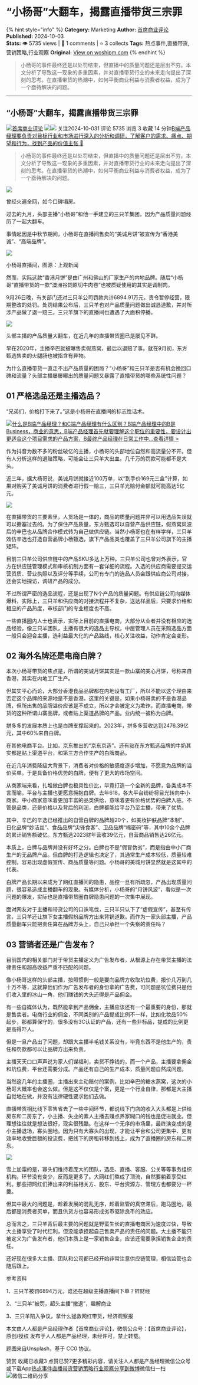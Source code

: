 # “小杨哥”大翻车，揭露直播带货三宗罪
{% hint style="info" %}
**Category:** Marketing
**Author:** [首席商业评论](https://www.woshipm.com/u/1502292)
**Published:** 2024-10-03  
**Stats:** 👁️ 5735 views | 💬 1 comments | ⭐ 3 collects
**Tags:** 热点事件,直播带货,营销策略,行业观察
**Original:** [View on woshipm.com](https://www.woshipm.com/marketing/6122902.html)
{% endhint %}
> 小杨哥的事件最终还是以处罚结束，但直播中的质量问题还是层出不穷。本文分析了导致这一现象的多重因素，并对直播带货行业的未来走向提出了深刻的思考。在直播带货的热潮中，如何平衡商业利益与消费者权益，成为了一个亟待解决的问题。

---

## “小杨哥”大翻车，揭露直播带货三宗罪

[![](https://static.woshipm.com/view/woshipm_api_def_20230303140221_1966.jpg?imageView2/1/w/72/h/72/q/100)](https://www.woshipm.com/u/1502292)[首席商业评论](https://www.woshipm.com/u/1502292) ![](https://static.woshipm.com/tag/1122_1@2x.png)![](https://static.woshipm.com/tag/2105_1@2x.png) 关注2024-10-031 评论 5735 浏览 3 收藏 14 分钟[B端产品经理要负责对目标行业和市场进行深入的分析和调研，了解客户的需求、痛点、期望和行为，找到产品的价值主张 🔗](https://ke.qidianla.com/courses/bcpm)

> 小杨哥的事件最终还是以处罚结束，但直播中的质量问题还是层出不穷。本文分析了导致这一现象的多重因素，并对直播带货行业的未来走向提出了深刻的思考。在直播带货的热潮中，如何平衡商业利益与消费者权益，成为了一个亟待解决的问题。

![](https://image.woshipm.com/2024/10/03/a108d8d4-8159-11ef-bb45-00163e142b65.png)

曾经火遍全网，如今口碑塌房。

过去的九月，头部主播“小杨哥”和他一手建立的三只羊集团，因为产品质量问题经历了一起大翻车。

事情起因是中秋节期间，小杨哥在直播间售卖的“美诚月饼”被宣传为“香港美诚”、“高端品牌”。

![](https://image.woshipm.com/2024/10/02/d67c15e6-808a-11ef-bb45-00163e142b65.png)

小杨哥直播间，图源：上观新闻

然而，实际这款“香港月饼”是由广州和佛山的厂家生产的内地品牌。随后“小杨哥”直播带货的一款“澳洲谷饲原切牛肉卷”也被质疑使用的其实是调制肉。

9月26日晚，有关部门还对三只羊公司罚款共计6894.91万元，责令暂停经营，限期整改的处罚。处罚结果公布后，三只羊也对产品质量问题做出诚恳道歉，并对所涉产品做了退一赔三。三只羊旗下的直播间也遭遇了大面积停播。

![](https://image.woshipm.com/2024/10/02/d70ea8d4-808a-11ef-bb45-00163e142b65.png)

头部主播的产品质量大翻车，在近几年的直播带货圈已是屡见不鲜。

早在2020年，主播辛巴就被曝售卖假燕窝，最后以退赔了事。就在9月初，东方甄选售卖的火腿肠也被指含有异物。

为什么直播带货一直走不出产品质量的困局？“小杨哥”和三只羊是否有机会挽回口碑和流量？头部主播屡屡曝出的质量问题又暴露了直播带货的哪些系统性问题？

## 01 严格选品还是主播选品？

“兄弟们，价格打下来了。”这是小杨哥在直播间的标志性话术。

[![](https://image.woshipm.com/2023/07/27/6f50fd24-2c7f-11ee-875d-00163e0b5ff3.png)什么是B端产品经理？和C端产品经理有什么区别？B端产品经理中的B是Business，商业的意思，B端产品经理首先就要理解这个职位的重要性，要设计出更适合这个项目需求的产品方案，B最终产品经理在日常工作中...查看详情 >](https://ke.qidianla.com/courses/bcpm)

作为抖音为数不多的粉丝破亿的主播，小杨哥的头部地位自然和高流量分不开。但有人分析这样的退赔策略，可能会让三只羊大出血。几千万的罚款可能都不是大头。

近三年，据大杨哥说，美诚月饼就接近100万单，以“到手价169元三盒”计算，如果对购买了美诚月饼的消费者进行假一赔三，三只羊光赔付金额就可能高达5亿元。

![](https://image.woshipm.com/2024/10/02/d7cc27c4-808a-11ef-bb45-00163e142b65.png)

在直播带货的三要素里，人货场是一体的，商品的质量问题并非可以用选品失误就可以搪塞过去的。为了保住产品质量，东方甄选可以自营产品供应链，假燕窝风波后的辛巴也从品牌合作模式转为自己做供应链。当然小杨哥也在有样学样，三只羊效仿辛选也打造自营品牌小杨甄选，旗下产品品类也覆盖了三只羊公司旗下的主播矩阵。

目前三只羊公司供应链中的产品SKU多达上万种。三只羊公司也曾对外表示，官方在供应链管理模式和审核机制方面有一套详细的流程。入选的供应商需要提交运营资质、营业执照以及评分等手续，公司有专门的选品人员会跟供应商公司对接，还会实地探访，调研产品的成分。

不过所谓严密的选品流程，还是出现了N个产品的质量问题。有供应链公司向媒体爆料，实际上，三只羊和供应商的对接流程并不复杂，送达样品后，只要求价格和相应的产品热度，审核部门的专业程度也不高。

一些直播圈内人士也表示，实际上目前的直播电商，大部分从业者并没有相应的选品经验，像三只羊团队，主播有很大的选品主导权，中层管理人员在采购选品方面一般只会迎合主播，选利益最大化的产品路线，核心关注收益，动作肯定会变形。

## 02 海外名牌还是电商白牌？

本次小杨哥带货的焦点是，所谓的美诚月饼其实是一款山寨的美心月饼，号称来自香港，其实在内地工厂生产。

但其实平心而论，大部分香港食品品牌都在内地设有工厂，所以不能以这个理由来否定这个品牌的来源地是不是香港。这里的关键是，如果小杨哥卖的不是香港品牌，但所出售的品牌溢价应该是不成立，所以才会被定义为欺诈。而直播电商，带货的这种所谓山寨品牌，或者贴上渠道品牌的产品，业内统一被称为白牌。

拼多多的发展本质上也是白牌支撑起来的。2023年，拼多多营收达到2476.39亿元，其中60%来自白牌。

在其他电商平台。比如，京东推出的“京东京造”。还有贴在东方甄选品牌的牛奶其实都是贴上渠道平台，和第三方合作生产的白牌商品。

在近几年消费降级大背景下，消费者对价格的敏感度逐步增加，不愿意为品牌的溢价买单。于是具备价格优势的白牌，便有了更大的市场空间。

从商家端来看，扎堆做白牌也极具性价比，毕竟打造一个全新的品牌，各类成本不言而喻。平台与主播也更愿意拥抱白牌。去年618，各大平台纷纷将目光转向中小商家。中小商家意味着更加丰富的品类供给，意味着更有价格优势的白牌入驻。不管是品类，还是价格以及背后的利润，白牌都能给平台乃至主播，带来了优势。

其中，辛巴的辛选已经推出的自营白牌的品牌超20个，如美妆护肤品牌“本制”、日化品牌“妙洁丝”、食品品牌“尖锋食客”、卫品品牌“棉密码”等，其中10余个品牌的累计销售额破亿。东方甄选2023财年营收39亿元，自营商品销售达26亿元。

本质上，白牌与品牌并没有好坏之分。白牌也不是“假冒伪劣”，而是指由中小厂商生产的无品牌产品。但白牌的打造逻辑也决定了，其通常生产成本较低，质量较难控制，容易出现虚假宣传、商品质量等问题。小杨哥的美城月饼显然就是这其中的代表。

白牌产品长期以来成为了网红直播间的隐患，品控一旦有所疏忽，产品出现质量问题，很容易造成主播翻车的现象。有媒体分析，小杨哥的“月饼风波”，看似是一次问题的爆发，实际也是直播带货圈白牌隐患问题的一次集中展现。

面对网友对于主播和带货公司的口诛笔伐，三只羊只认下了“虚假宣传”，甚至有传言，三只羊还让旗下女主播假扮品牌方出来背锅道歉。而作为一家头部主播，产品质量翻车只能把责任算在品牌方头上，自己只承担一个失察的责任吗？

## 03 营销者还是广告发布？

目前国内的相关部门对于带货主播定义为广告发布者，从根源上存在带货主播的法律责任和超高收益严重不匹配的问题。

像小杨哥这样的头部主播，按照惯例一般是要向品牌方收取坑位费，报价几万到几十万不等，这就算他们作为广告发布者的身份拿的广告费，可问题是坑位费只是他们收入里的冰山一角，他们赚钱的大头还得是产品佣金。

有一些自媒体认为，既然能拿到产品佣金，主播应该还有一个最重要的身份，那就是售卖者。电商行业的佣金，不同类别的产品提成比例不一样，比如化妆品50%起步，那都算保守的，很多没有3C认证的产品，还有一些非标品，提成的比例更是高得吓人。

但是一旦产品出了问题，却跟大主播半毛钱关系没有，毕竟东西不是他生产的，责任和罚款都可以让品牌方出来负责。

主播天天口口声声说为家人们谋福利，卖货不挣钱的，而一个产品，主播要拿佣金和坑位费，平台还需要分成。产品还有自己的生产成本，质量问题自然成问题。

当然这几年的主播圈，主播出来主动赔付的案例，比如辛巴的糖水燕窝，这次的小杨哥大概率也会这么做。但是这不仅仅是个案，更是一个行业自律，那都是大主播自觉地在做，并没有法律硬性要求他们去做。

直播带货相比线下零售省去了一些中间环节，都说线下门店的收入大头都是上供给房东和二房东了，小主播、失业的素人主播去赚点养家糊口的钱也是促进就业。但理想往往就是想法很好，现实很残酷。在这样一个无序的市场里，最终演变成的是小主播退场，寡头圈地。因为只有大寡头的出现，才能让平台和公司更集中、更有效率地收受巨额的投流费，把线下的房租转移到线上，成为了直播圈的房东和二房东。

![](https://image.woshipm.com/2024/10/02/d7cc27c4-808a-11ef-bb45-00163e142b65.png)

雪上加霜的是，寡头们维持着庞大的团队，选品、直播、客服、公关等等事务组织机构。环节没有变少，反而是更多了。大网红们熬成了顶流，自然要躺着享受红利。那些把网红们捧出来的利益相关方、股东、平台资源方、管理方也都要分一杯羹。

但其中最大的问题是，趁着发展的混乱无序，趁着监管的真空滞后，跑马圈地，最后都是消费者买单，而且供货方也容易形成劣币驱除良币的效应。

总而言之，三只羊背后最主要的问题就是野蛮生长的直播电商因为速度过快，导致大主播享受了时代红利，但没能承担起自己售卖产品的责任的问题。大主播不能只被定义为广告发布者，他们本质上是一家销售企业，应该还需要承担销售企业的责任。

还好现在很多大主播、团队和公司都已经开始非常注意供应链管理，相信监管也会随后跟上。

参考资料

1、三只羊被罚6894万元，谁还在超级主播直播间下单？锌财经

2、“三只羊”被罚，超头主播“撤退”，趣解商业

3、三只羊陷入争议，拿什么拯救网红带货，经济观察报

本文由人人都是产品经理作者【首席商业评论】，微信公众号：【首席商业评论】，原创/授权 发布于人人都是产品经理，未经许可，禁止转载。

题图来自Unsplash，基于 CC0 协议。

赞赏 收藏已收藏3 点赞已赞7更多精彩内容，请关注人人都是产品经理微信公众号或下载App[热点事件](https://www.woshipm.com/tag/%e7%83%ad%e7%82%b9%e4%ba%8b%e4%bb%b6)[直播带货](https://www.woshipm.com/tag/%e7%9b%b4%e6%92%ad%e5%b8%a6%e8%b4%a7)[营销策略](https://www.woshipm.com/tag/%e8%90%a5%e9%94%80%e7%ad%96%e7%95%a5)[行业观察](https://www.woshipm.com/tag/%e8%a1%8c%e4%b8%9a%e8%a7%82%e5%af%9f)[分享到微博](https://service.weibo.com/share/share.php?appkey=2775287854&title=“小杨哥”大翻车，揭露直播带货三宗罪&url=https://www.woshipm.com/marketing/6122902.html&pic=https://image.woshipm.com/2024/10/03/a108d8d4-8159-11ef-bb45-00163e142b65.png)微信扫一扫![微信二维码](https://api.pwmqr.com/qrcode/create/?url=https://www.woshipm.com/marketing/6122902.html)分享